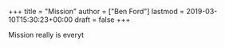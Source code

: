 +++
title = "Mission"
author = ["Ben Ford"]
lastmod = 2019-03-10T15:30:23+00:00
draft = false
+++

Mission really is everyt
